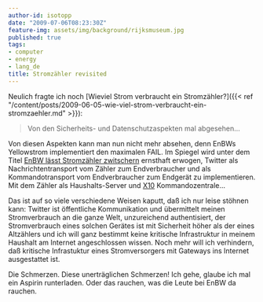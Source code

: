 ```yaml
---
author-id: isotopp
date: "2009-07-06T08:23:30Z"
feature-img: assets/img/background/rijksmuseum.jpg
published: true
tags:
- computer
- energy
- lang_de
title: Stromzähler revisited
---
```


Neulich fragte ich noch 
[Wieviel Strom verbraucht ein Stromzähler?]({{< ref "/content/posts/2009-06-05-wie-viel-strom-verbraucht-ein-stromzaehler.md" >}}): 

> Von den Sicherheits- und Datenschutzaspekten mal abgesehen…

Von diesen Aspekten kann man nun nicht mehr absehen, denn EnBWs Yellowstrom implementiert den maximalen FAIL.
Im Spiegel wird unter dem Titel
[EnBW lässt Stromzähler zwitschern](http://www.spiegel.de/wirtschaft/0,1518,634115,00.html)
ernsthaft erwogen, Twitter als Nachrichtentransport vom Zähler zum Endverbraucher und als Kommandotransport vom Endverbraucher zum Endgerät zu implementieren.
Mit dem Zähler als Haushalts-Server und [X10](http://en.wikipedia.org/wiki/X10_%28industry_standard%29)
Kommandozentrale...

Das ist auf so viele verschiedene Weisen kaputt, daß ich nur leise stöhnen kann:
Twitter ist öffentliche Kommunikation und übermittelt meinen Stromverbrauch an die ganze Welt, unzureichend authentisiert, 
der Stromverbrauch eines solchen Gerätes ist mit Sicherheit höher als der eines Altzählers 
und ich will ganz bestimmt keine kritische Infrastruktur in meinem Haushalt am Internet angeschlossen wissen.
Noch mehr will ich verhindern, daß kritische Infrastuktur eines Stromversorgers mit Gateways ins Internet ausgestattet ist.

Die Schmerzen.
Diese unerträglichen Schmerzen! 
Ich gehe, glaube ich mal ein Aspirin runterladen.
Oder das rauchen, was die Leute bei EnBW da rauchen.
